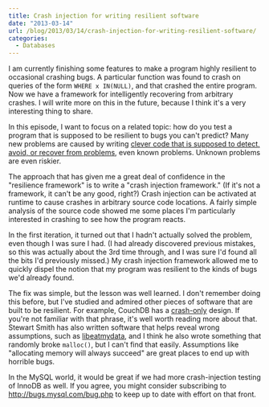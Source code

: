 ```yaml
---
title: Crash injection for writing resilient software
date: "2013-03-14"
url: /blog/2013/03/14/crash-injection-for-writing-resilient-software/
categories:
  - Databases
---
```

I am currently finishing some features to make a program highly resilient to occasional crashing bugs. A particular function was found to crash on queries of the form `WHERE x IN(NULL)`, and that crashed the entire program. Now we have a framework for intelligently recovering from arbitrary crashes. I will write more on this in the future, because I think it's a very interesting thing to share.

In this episode, I want to focus on a related topic: how do you test a program that is supposed to be resilient to bugs you can't predict? Many new problems are caused by writing [clever code that is supposed to detect, avoid, or recover from problems][1], even known problems. Unknown problems are even riskier.

The approach that has given me a great deal of confidence in the "resilience framework" is to write a "crash injection framework." (If it's not a framework, it can't be any good, right?) Crash injection can be activated at runtime to cause crashes in arbitrary source code locations. A fairly simple analysis of the source code showed me some places I'm particularly interested in crashing to see how the program reacts.

In the first iteration, it turned out that I hadn't actually solved the problem, even though I was sure I had. (I had already discovered previous mistakes, so this was actually about the 3rd time through, and I was sure I'd found all the bits I'd previously missed.) My crash injection framework allowed me to quickly dispel the notion that my program was resilient to the kinds of bugs we'd already found.

The fix was simple, but the lesson was well learned. I don't remember doing this before, but I've studied and admired other pieces of software that are built to be resilient. For example, CouchDB has a [crash-only][2] design. If you're not familiar with that phrase, it's well worth reading more about that. Stewart Smith has also written software that helps reveal wrong assumptions, such as [libeatmydata][3], and I think he also wrote something that randomly broke `malloc()`, but I can't find that easily. Assumptions like "allocating memory will always succeed" are great places to end up with horrible bugs.

In the MySQL world, it would be great if we had more crash-injection testing of InnoDB as well. If you agree, you might consider subscribing to <http://bugs.mysql.com/bug.php> to keep up to date with effort on that front.

 [1]: /blog/2011/05/04/whats-wrong-with-mmm/ "What’s wrong with MMM?"
 [2]: http://en.wikipedia.org/wiki/Crash-only_software
 [3]: http://flamingspork.com/projects/libeatmydata/
